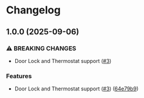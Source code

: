 # Changelog

## 1.0.0 (2025-09-06)


### ⚠ BREAKING CHANGES

* Door Lock and Thermostat support ([#3](https://github.com/AaronLionsheep/SmartRent/issues/3))

### Features

* Door Lock and Thermostat support ([#3](https://github.com/AaronLionsheep/SmartRent/issues/3)) ([64e79b9](https://github.com/AaronLionsheep/SmartRent/commit/64e79b9f46b686082868092afb10bb474a1e8a80))
